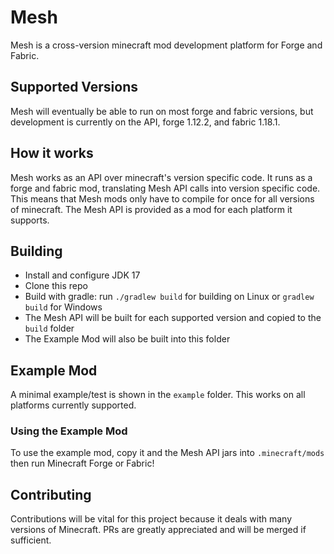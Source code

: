 # Mesh
Mesh is a cross-version minecraft mod development platform for Forge and Fabric.

## Supported Versions
Mesh will eventually be able to run on most forge and fabric versions, but development is currently on the API, forge 1.12.2, and fabric 1.18.1.

## How it works
Mesh works as an API over minecraft's version specific code. It runs as a forge and fabric mod, translating Mesh API calls into version specific code. This means that Mesh mods only have to compile for once for all versions of minecraft. The Mesh API is provided as a mod for each platform it supports.

## Building
- Install and configure JDK 17
- Clone this repo
- Build with gradle: run `./gradlew build` for building on Linux or `gradlew build` for Windows
- The Mesh API will be built for each supported version and copied to the `build` folder
- The Example Mod will also be built into this folder

## Example Mod
A minimal example/test is shown in the `example` folder. This works on all platforms currently supported.

### Using the Example Mod
To use the example mod, copy it and the Mesh API jars into `.minecraft/mods` then run Minecraft Forge or Fabric!

## Contributing
Contributions will be vital for this project because it deals with many versions of Minecraft. PRs are greatly appreciated and will be merged if sufficient.
